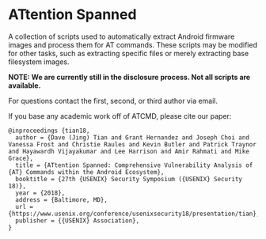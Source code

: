 # ATtention Spanned
A collection of scripts used to automatically extract Android firmware images and process them for AT commands.
These scripts may be modified for other tasks, such as extracting specific files or merely extracting base filesystem images.

**NOTE: We are currently still in the disclosure process. Not all scripts are available.**

For questions contact the first, second, or third author via email.

If you base any academic work off of ATCMD, please cite our paper:
```
@inproceedings {tian18,
  author = {Dave (Jing) Tian and Grant Hernandez and Joseph Choi and Vanessa Frost and Christie Raules and Kevin Butler and Patrick Traynor and Hayawardh Vijayakumar and Lee Harrison and Amir Rahmati and Mike Grace},
  title = {ATtention Spanned: Comprehensive Vulnerability Analysis of {AT} Commands within the Android Ecosystem},
  booktitle = {27th {USENIX} Security Symposium ({USENIX} Security 18)},
  year = {2018},
  address = {Baltimore, MD},
  url = {https://www.usenix.org/conference/usenixsecurity18/presentation/tian},
  publisher = {{USENIX} Association},
}
```
